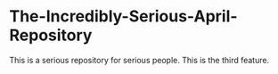 # The-Incredibly-Serious-April-Repository
This is a serious repository for serious people.
This is the third feature.